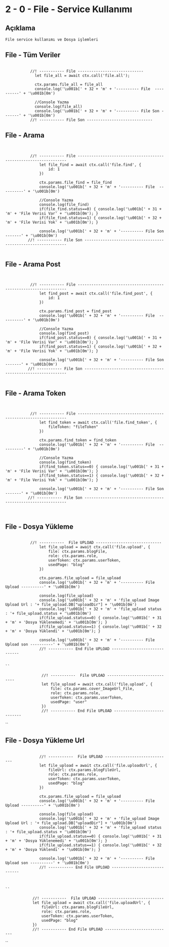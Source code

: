 
# 2 - 0 - File - Service Kullanımı

## Açıklama
 
 ```
 File service kullanımı ve Dosya işlemleri
 ```
 
## File - Tüm Veriler
 
 ```
   			   			
  			//! ----------- File ----------------------------- 	
			  let file_all = await ctx.call('file.all');
   			
			  ctx.params.file_all = file_all  
			  console.log('\u001b[' + 32 + 'm' + '---------- File  ----------' + '\u001b[0m')  

			  //Console Yazma
			  console.log(file_all) 
			  console.log('\u001b[' + 32 + 'm' + '---------- File Son -------' + '\u001b[0m')  
		    //! ----------- File Son ----------------------------- 
 ```

## File - Arama
 
 ```
   			   			
      			
  			//! ----------- File ----------------------------------------------------------------- 	
				let file_find = await ctx.call('file.find', {					
					id: 1
				})
				
				ctx.params.file_find = file_find  
				console.log('\u001b[' + 32 + 'm' + '---------- File  ----------' + '\u001b[0m')  

				//Console Yazma
				console.log(file_find) 
				if(file_find.status==0) { console.log('\u001b[' + 31 + 'm' + 'File Verisi Var' + '\u001b[0m'); }
				if(file_find.status==1) { console.log('\u001b[' + 32 + 'm' + 'File Verisi Yok' + '\u001b[0m'); }

				console.log('\u001b[' + 32 + 'm' + '---------- File Son -------' + '\u001b[0m')  
		   //! ----------- File Son --------------------------------------------------------------
           
 ```
 
 ## File - Arama Post
 
 ```
   			   			
      			
  			//! ----------- File ----------------------------------------------------------------- 	
				let find_post = await ctx.call('file.find_post', {					
					id: 1
				})
				
				ctx.params.find_post = find_post  
				console.log('\u001b[' + 32 + 'm' + '---------- File  ----------' + '\u001b[0m')  

				//Console Yazma
				console.log(find_post) 
				if(find_post.status==0) { console.log('\u001b[' + 31 + 'm' + 'File Verisi Var' + '\u001b[0m'); }
				if(find_post.status==1) { console.log('\u001b[' + 32 + 'm' + 'File Verisi Yok' + '\u001b[0m'); }

				console.log('\u001b[' + 32 + 'm' + '---------- File Son -------' + '\u001b[0m')  
		   //! ----------- File Son --------------------------------------------------------------
           
 ```
 
  ## File - Arama Token
 
 ```
   			   			
      			
  			//! ----------- File ----------------------------------------------------------------- 	
				let find_token = await ctx.call('file.find_token', {					
					fileToken: "fileToken"
				})
				
				ctx.params.find_token = find_token  
				console.log('\u001b[' + 32 + 'm' + '---------- File  ----------' + '\u001b[0m')  

				//Console Yazma
				console.log(find_token) 
				if(find_token.status==0) { console.log('\u001b[' + 31 + 'm' + 'File Verisi Var' + '\u001b[0m'); }
				if(find_token.status==1) { console.log('\u001b[' + 32 + 'm' + 'File Verisi Yok' + '\u001b[0m'); }

				console.log('\u001b[' + 32 + 'm' + '---------- File Son -------' + '\u001b[0m')  
		   //! ----------- File Son --------------------------------------------------------------

           
 ```

  ## File - Dosya Yükleme
 
 ```
   			   			
			//! -----------  File UPLOAD ----------------------------- 	
				let file_upload = await ctx.call('file.upload', {
					file: ctx.params.blogFile,
					role: ctx.params.role,
					userToken: ctx.params.userToken,                  
					usedPage: "blog"
				})
				
				ctx.params.file_upload = file_upload
				console.log('\u001b[' + 32 + 'm' + '---------- File Upload ----------' + '\u001b[0m') 

				console.log(file_upload)      
				console.log('\u001b[' + 32 + 'm' + 'file_upload Image Upload Url : '+ file_upload.DB["uploadDir"] + '\u001b[0m')
				console.log('\u001b[' + 32 + 'm' + 'file_upload status : '+ file_upload.status + '\u001b[0m')
				if(file_upload.status==0) { console.log('\u001b[' + 31 + 'm' + 'Dosya Yüklenemedi' + '\u001b[0m'); }
				if(file_upload.status==1) { console.log('\u001b[' + 32 + 'm' + 'Dosya Yüklendi' + '\u001b[0m'); }

				console.log('\u001b[' + 32 + 'm' + '---------- File Upload son ----------' + '\u001b[0m')       
				//! ----------- End File UPLOAD ----------------------------- 

           
 ``
 
 ```
   			   			

					//! -----------  File UPLOAD ----------------------------- 	
					let file_upload = await ctx.call('file.upload', {
						file: ctx.params.cover_ImageUrl_File,
						role: ctx.params.role,
						userToken: ctx.params.userToken,                  
						usedPage: "user"
					})
					//! ----------- End File UPLOAD ----------------------------- 	
           
 ``
 
   ## File - Dosya Yükleme Url
 
 ```

				//! -----------  File UPLOAD ----------------------------- 	
				let file_upload = await ctx.call('file.uploadUrl', {
					fileUrl: ctx.params.blogFileUrl,
					role: ctx.params.role,
					userToken: ctx.params.userToken,                  
					usedPage: "blog"
				})
				
				ctx.params.file_upload = file_upload
				console.log('\u001b[' + 32 + 'm' + '---------- File Upload ----------' + '\u001b[0m') 

				console.log(file_upload)      
				console.log('\u001b[' + 32 + 'm' + 'file_upload Image Upload Url : '+ file_upload.DB["uploadDir"] + '\u001b[0m')
				console.log('\u001b[' + 32 + 'm' + 'file_upload status : '+ file_upload.status + '\u001b[0m')
				if(file_upload.status==0) { console.log('\u001b[' + 31 + 'm' + 'Dosya Yüklenemedi' + '\u001b[0m'); }
				if(file_upload.status==1) { console.log('\u001b[' + 32 + 'm' + 'Dosya Yüklendi' + '\u001b[0m'); }

				console.log('\u001b[' + 32 + 'm' + '---------- File Upload son ----------' + '\u001b[0m')       
				//! ----------- End File UPLOAD ----------------------------- 


           
 ``
 
 ```
                

				//! -----------  File UPLOAD ----------------------------- 	
				let file_upload = await ctx.call('file.uploadUrl', {
					fileUrl: ctx.params.blogFileUrl,
					role: ctx.params.role,
					userToken: ctx.params.userToken,                  
					usedPage: "blog"
				})	
				//! ----------- End File UPLOAD ----------------------------- 
           
 ``
